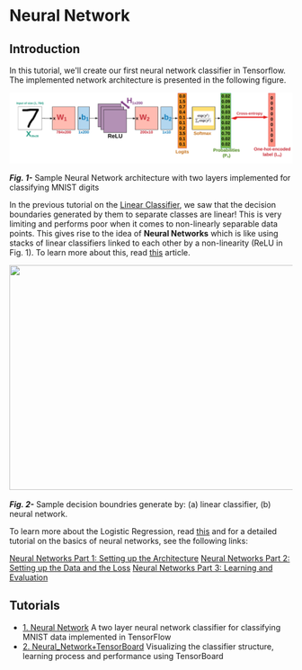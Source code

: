 # Neural Network

## Introduction

In this tutorial, we'll create our first neural network classifier in Tensorflow. The implemented network architecture is presented in the following figure.


![linear classifier](Tutorials/files/nn.png)

___Fig. 1-___ Sample Neural Network architecture with two layers implemented for classifying MNIST digits

In the previous tutorial on the [Linear Classifier](https://cs231n.github.io/linear-classify/), we saw that the decision boundaries generated by them to separate classes are linear! This is very limiting and performs poor when it comes to non-linearly separable data points. This gives rise to the idea of __Neural Networks__ which is like using stacks of linear classifiers linked to each other by a non-linearity (ReLU in Fig. 1). To learn more about this, read  [this](https://cs231n.github.io/neural-networks-case-study/) article.

<p align="center">
  <img width="800" height="400" src="https://github.com/easy-tensorflow/easy-tensorflow/blob/master/3_Neural_Network/Tutorials/files/decision_boundary.png">
</p>

 ___Fig. 2-___ Sample decision boundries generate by: (a) linear classifier, (b) neural network.
 
 To learn more about the Logistic Regression, read [this](https://cs231n.github.io/linear-classify/) and for a detailed tutorial on the basics of neural networks, see the following links:
 
 [Neural Networks Part 1: Setting up the Architecture](https://cs231n.github.io/neural-networks-1/)
 [Neural Networks Part 2: Setting up the Data and the Loss](https://cs231n.github.io/neural-networks-2/)
 [Neural Networks Part 3: Learning and Evaluation](https://cs231n.github.io/neural-networks-3/)
 
 
 ## Tutorials
 
 * [1. Neural Network](https://github.com/easy-tensorflow/easy-tensorflow/blob/master/3_Neural_Network/Tutorials/1_Neural_Network.ipynb)
    A two layer neural network classifier for classifying MNIST data implemented in TensorFlow 
* [2. Neural_Network+TensorBoard](https://github.com/easy-tensorflow/easy-tensorflow/blob/master/2_Linear_Classifier/Tutorials/2_Neural_Network_TensorBoard.ipynb)
    Visualizing the classifier structure, learning process and performance using TensorBoard
